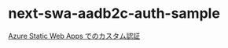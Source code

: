 # next-swa-aadb2c-auth-sample

[Azure Static Web Apps でのカスタム認証](https://learn.microsoft.com/ja-jp/azure/static-web-apps/authentication-custom?tabs=aad%2Cinvitations)


